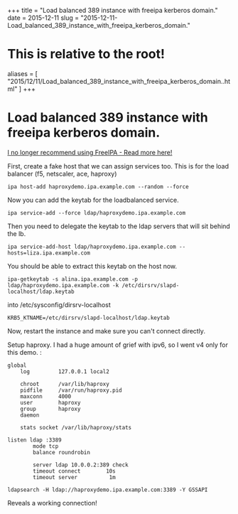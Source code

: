 +++
title = "Load balanced 389 instance with freeipa kerberos domain."
date = 2015-12-11
slug = "2015-12-11-Load_balanced_389_instance_with_freeipa_kerberos_domain."
# This is relative to the root!
aliases = [ "2015/12/11/Load_balanced_389_instance_with_freeipa_kerberos_domain..html" ]
+++
# Load balanced 389 instance with freeipa kerberos domain.

[I no longer recommend using FreeIPA - Read more
here!](/blog/html/2019/07/10/i_no_longer_recommend_freeipa.html)

First, create a fake host that we can assign services too. This is for
the load balancer (f5, netscaler, ace, haproxy)

    ipa host-add haproxydemo.ipa.example.com --random --force

Now you can add the keytab for the loadbalanced service.

    ipa service-add --force ldap/haproxydemo.ipa.example.com

Then you need to delegate the keytab to the ldap servers that will sit
behind the lb.

    ipa service-add-host ldap/haproxydemo.ipa.example.com --hosts=liza.ipa.example.com

You should be able to extract this keytab on the host now.

    ipa-getkeytab -s alina.ipa.example.com -p ldap/haproxydemo.ipa.example.com -k /etc/dirsrv/slapd-localhost/ldap.keytab 

into /etc/sysconfig/dirsrv-localhost

    KRB5_KTNAME=/etc/dirsrv/slapd-localhost/ldap.keytab 

Now, restart the instance and make sure you can\'t connect directly.

Setup haproxy. I had a huge amount of grief with ipv6, so I went v4 only
for this demo. :

    global
        log         127.0.0.1 local2

        chroot      /var/lib/haproxy
        pidfile     /var/run/haproxy.pid
        maxconn     4000
        user        haproxy
        group       haproxy
        daemon

        stats socket /var/lib/haproxy/stats

    listen ldap :3389
            mode tcp
            balance roundrobin

            server ldap 10.0.0.2:389 check
            timeout connect        10s
            timeout server          1m

    ldapsearch -H ldap://haproxydemo.ipa.example.com:3389 -Y GSSAPI

Reveals a working connection!
